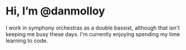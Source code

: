 # Hi, I’m @danmolloy
I work in symphony orchestras as a double bassist, although that isn't keeping me busy these days. 
I'm currently enjoying spending my time learning to code. 

<!---
danmolloy/danmolloy is a ✨ special ✨ repository because its `README.md` (this file) appears on your GitHub profile.
You can click the Preview link to take a look at your changes.
--->
